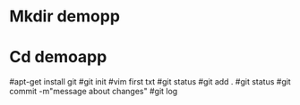 # Mkdir demopp
# Cd demoapp
#apt-get install git
#git init
#vim first txt
#git status
#git add .
#git status
#git commit -m"message about changes"
#git log
